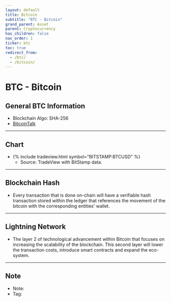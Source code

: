 ```yaml
---
layout: default
title: Bitcoin
subtitle: "BTC - Bitcoin"
grand_parent: Asset
parent: Cryptocurrency
has_children: false
nav_order: 1
ticker: btc
toc: true
redirect_from:
  - /btc/
  - /bitcoin/
---
```


# BTC - Bitcoin
## General BTC Information
- Blockchain Algo: SHA-256
- [BitcoinTalk](https://bitcointalk.org/index.php?topic=5.msg28#msg28)


* * *

## Chart
- {% include tradeview.html symbol="BITSTAMP:BTCUSD" %}
	- Source: TradeView with BitStamp data.

* * *

## Blockchain Hash
- Every transaction that is done on-chain will have a verifiable hash transaction stored within the ledger that references the movement of the bitcoin with the corresponding entities' wallet.

* * *

## Lightning Network
- The layer 2 of technological advancement within Bitcoin that focuses on increasing the scalability of the blockchain. This second layer will lower the transaction costs, introduce smart contracts and expand the eco-system. 

* * *

## Note
- Note:
- Tag:
